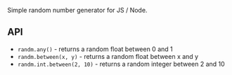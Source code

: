 Simple random number generator for JS / Node.

## API

 * `randm.any()` - returns a random float between 0 and 1
 * `randm.between(x, y)` - returns a random float between x and y
 * `randm.int.between(2, 10)` - returns a random integer between 2 and 10
